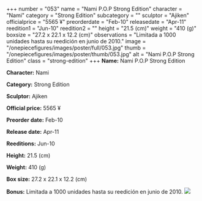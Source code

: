+++
number = "053"
name = "Nami P.O.P Strong Edition"
character = "Nami"
category = "Strong Edition"
subcategory = ""
sculptor = "Ajiken"
officialprice = "5565 ¥"
preorderdate = "Feb-10"
releasedate = "Apr-11"
reedition1 = "Jun-10"
reedition2 = ""
height = "21.5 (cm)"
weight = "410 (g)"
boxsize = "27.2 x 22.1 x 12.2 (cm)"
observations = "Limitada a 1000 unidades hasta su reedición en junio de 2010."
image = "/onepiecefigures/images/poster/full/053.jpg"
thumb = "/onepiecefigures/images/poster/thumb/053.jpg"
alt = "Nami P.O.P Strong Edition"
class = "strong-edition"
+++
**Name:** Nami P.O.P Strong Edition

**Character:** Nami

**Category:** Strong Edition 

**Sculptor:** Ajiken

**Official price:** 5565 ¥

**Preorder date:** Feb-10

**Release date:** Apr-11

**Reeditions:** Jun-10

**Height:** 21.5 (cm)

**Weight:** 410 (g)

**Box size:** 27.2 x 22.1 x 12.2 (cm)

**Bonus:** Limitada a 1000 unidades hasta su reedición en junio de 2010.
<img src="/onepiecefigures/images/poster/thumb/053.jpg">